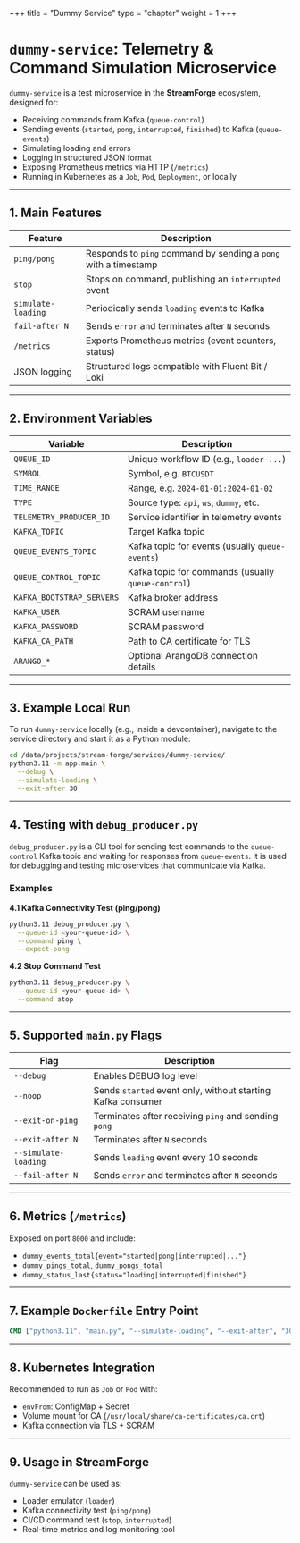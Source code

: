 +++
title = "Dummy Service"
type = "chapter"
weight = 1
+++

# `dummy-service`: Telemetry & Command Simulation Microservice

`dummy-service` is a test microservice in the **StreamForge** ecosystem, designed for:

* Receiving commands from Kafka (`queue-control`)
* Sending events (`started`, `pong`, `interrupted`, `finished`) to Kafka (`queue-events`)
* Simulating loading and errors
* Logging in structured JSON format
* Exposing Prometheus metrics via HTTP (`/metrics`)
* Running in Kubernetes as a `Job`, `Pod`, `Deployment`, or locally

---

## 1. Main Features

| Feature            | Description                                                     |
| ------------------ | --------------------------------------------------------------- |
| `ping/pong`        | Responds to `ping` command by sending a `pong` with a timestamp |
| `stop`             | Stops on command, publishing an `interrupted` event             |
| `simulate-loading` | Periodically sends `loading` events to Kafka                    |
| `fail-after N`     | Sends `error` and terminates after `N` seconds                  |
| `/metrics`         | Exports Prometheus metrics (event counters, status)             |
| JSON logging       | Structured logs compatible with Fluent Bit / Loki               |

---

## 2. Environment Variables

| Variable                  | Description                                        |
| ------------------------- | -------------------------------------------------- |
| `QUEUE_ID`                | Unique workflow ID (e.g., `loader-...`)            |
| `SYMBOL`                  | Symbol, e.g. `BTCUSDT`                             |
| `TIME_RANGE`              | Range, e.g. `2024-01-01:2024-01-02`                |
| `TYPE`                    | Source type: `api`, `ws`, `dummy`, etc.            |
| `TELEMETRY_PRODUCER_ID`   | Service identifier in telemetry events             |
| `KAFKA_TOPIC`             | Target Kafka topic                                 |
| `QUEUE_EVENTS_TOPIC`      | Kafka topic for events (usually `queue-events`)    |
| `QUEUE_CONTROL_TOPIC`     | Kafka topic for commands (usually `queue-control`) |
| `KAFKA_BOOTSTRAP_SERVERS` | Kafka broker address                               |
| `KAFKA_USER`              | SCRAM username                                     |
| `KAFKA_PASSWORD`          | SCRAM password                                     |
| `KAFKA_CA_PATH`           | Path to CA certificate for TLS                     |
| `ARANGO_*`                | Optional ArangoDB connection details               |

---

## 3. Example Local Run

To run `dummy-service` locally (e.g., inside a devcontainer), navigate to the service directory and start it as a Python module:

```bash
cd /data/projects/stream-forge/services/dummy-service/
python3.11 -m app.main \
  --debug \
  --simulate-loading \
  --exit-after 30
```

---

## 4. Testing with `debug_producer.py`

`debug_producer.py` is a CLI tool for sending test commands to the `queue-control` Kafka topic and waiting for responses from `queue-events`.
It is used for debugging and testing microservices that communicate via Kafka.

### Examples

**4.1 Kafka Connectivity Test (ping/pong)**

```bash
python3.11 debug_producer.py \
  --queue-id <your-queue-id> \
  --command ping \
  --expect-pong
```

**4.2 Stop Command Test**

```bash
python3.11 debug_producer.py \
  --queue-id <your-queue-id> \
  --command stop
```

---

## 5. Supported `main.py` Flags

| Flag                 | Description                                                 |
| -------------------- | ----------------------------------------------------------- |
| `--debug`            | Enables DEBUG log level                                     |
| `--noop`             | Sends `started` event only, without starting Kafka consumer |
| `--exit-on-ping`     | Terminates after receiving `ping` and sending `pong`        |
| `--exit-after N`     | Terminates after `N` seconds                                |
| `--simulate-loading` | Sends `loading` event every 10 seconds                      |
| `--fail-after N`     | Sends `error` and terminates after `N` seconds              |

---

## 6. Metrics (`/metrics`)

Exposed on port `8000` and include:

* `dummy_events_total{event="started|pong|interrupted|..."}`
* `dummy_pings_total`, `dummy_pongs_total`
* `dummy_status_last{status="loading|interrupted|finished"}`

---

## 7. Example `Dockerfile` Entry Point

```dockerfile
CMD ["python3.11", "main.py", "--simulate-loading", "--exit-after", "30"]
```

---

## 8. Kubernetes Integration

Recommended to run as `Job` or `Pod` with:

* `envFrom`: ConfigMap + Secret
* Volume mount for CA (`/usr/local/share/ca-certificates/ca.crt`)
* Kafka connection via TLS + SCRAM

---

## 9. Usage in StreamForge

`dummy-service` can be used as:

* Loader emulator (`loader`)
* Kafka connectivity test (`ping/pong`)
* CI/CD command test (`stop`, `interrupted`)
* Real-time metrics and log monitoring tool
